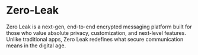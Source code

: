 # Zero-Leak
Zero Leak is a next-gen, end-to-end encrypted messaging platform built for those who value absolute privacy, customization, and next-level features. Unlike traditional apps, Zero Leak redefines what secure communication means in the digital age.
